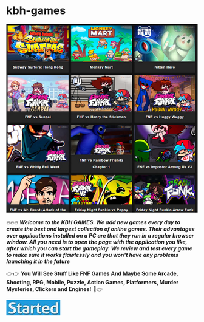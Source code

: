 # kbh-games

<img src="https://github.com/JeanettCarlson/kbh-games/blob/main/kbh1.png"/>

🔥🔥🔥 ***Welcome to the KBH GAMES. We add new games every day to create the best and largest collection of online games. Their advantages over applications installed on a PC are that they run in a regular browser window. All you need is to open the page with the application you like, after which you can start the gameplay. We review and test every game to make sure it works flawlessly and you won't have any problems launching it in the future***

👉👉 **You Will See Stuff Like FNF Games And Maybe Some Arcade, Shooting, RPG, Mobile, Puzzle, Action Games, Platformers, Murder Mysteries, Clickers and Engines!** 👀👉

<img src="https://github.com/JeanettCarlson/kbh-games/blob/main/st.png"/>
